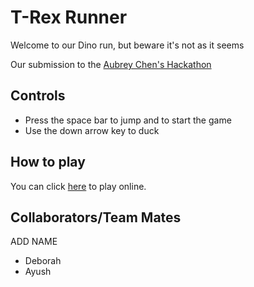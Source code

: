 # T-Rex Runner

Welcome to our Dino run, but beware it's not as it seems

Our submission to the [Aubrey Chen's Hackathon](https://brainrot-jia-seed-hackathon.devpost.com/)
## Controls

* Press the space bar to jump and to start the game
* Use the down arrow key to duck

## How to play

You can click [here](https://debrx.github.io/dino-hack/) to play online.

## Collaborators/Team Mates
ADD NAME
* Deborah
* Ayush